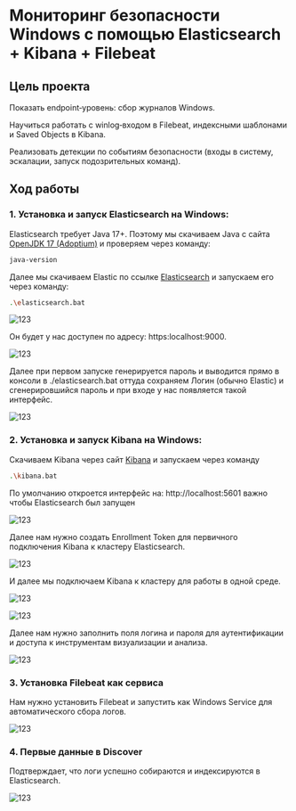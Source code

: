 # Мониторинг безопасности Windows с помощью Elasticsearch + Kibana + Filebeat

## Цель проекта

Показать endpoint‑уровень: сбор журналов Windows.

Научиться работать с winlog‑входом в Filebeat, индексными шаблонами и Saved Objects в Kibana.

Реализовать детекции по событиям безопасности (входы в систему, эскалации, запуск подозрительных команд).

## Ход работы

### 1. Установка и запуск Elasticsearch на Windows:

Elasticsearch требует Java 17+. Поэтому мы скачиваем Java с сайта [OpenJDK 17 (Adoptium)](https://adoptium.net/temurin/releases/?version=17) и проверяем через команду: 
```bash
java-version
```

Далее мы скачиваем Elastic по ссылке [Elasticsearch](https://www.elastic.co/downloads/elasticsearch) и запускаем его через команду: 
```bash
.\elasticsearch.bat
```

![123](https://github.com/erbaevy/YunusSecurityLab/blob/main/elasticsearch/screenshots/1-elastic-launch.png)

Он будет у нас доступен по адресу: https:localhost:9000. 

![123](https://github.com/erbaevy/YunusSecurityLab/blob/main/elasticsearch/screenshots/2-elastic-localhost.png)

Далее при первом запуске генерируется пароль и выводится прямо в консоли в ./elasticsearch.bat оттуда сохраняем Логин (обычно Elastic) и сгенерировшийся пароль и при входе у нас появляется такой интерфейс. 

![123](https://github.com/erbaevy/YunusSecurityLab/blob/main/elasticsearch/screenshots/3-localhost.png)

### 2. Установка и запуск Kibana на Windows:

Скачиваем Kibana через сайт [Kibana](https://www.elastic.co/downloads/kibana) и запускаем через команду

```bash
.\kibana.bat
```
По умолчанию откроется интерфейс на: http://localhost:5601 важно чтобы Elasticsearch был запущен

![123](https://github.com/erbaevy/YunusSecurityLab/blob/main/elasticsearch/screenshots/4-kibana-launch.png)

Далее нам нужно создать Enrollment Token для первичного подключения Kibana к кластеру Elasticsearch.

![123](https://github.com/erbaevy/YunusSecurityLab/blob/main/elasticsearch/screenshots/5-create-token.png)

И далее мы подключаем Kibana к кластеру для работы в одной среде.

![123](https://github.com/erbaevy/YunusSecurityLab/blob/main/elasticsearch/screenshots/6-kibana-token.png)

![123](https://github.com/erbaevy/YunusSecurityLab/blob/main/elasticsearch/screenshots/7-kibana-localhost.png)

Далее нам нужно заполнить поля логина и пароля для аутентификации и доступа к инструментам визуализации и анализа.

![123](https://github.com/erbaevy/YunusSecurityLab/blob/main/elasticsearch/screenshots/8-authorization.png)

### 3. Установка Filebeat как сервиса

Нам нужно установить Filebeat и запустить как Windows Service для автоматического сбора логов.

![123](https://github.com/erbaevy/YunusSecurityLab/blob/main/elasticsearch/screenshots/9-filebeat-install.png)

### 4. Первые данные в Discover

Подтверждает, что логи успешно собираются и индексируются в Elasticsearch.

![123](https://github.com/erbaevy/YunusSecurityLab/blob/main/elasticsearch/screenshots/10-filebeat-kibana-elastic.png)












